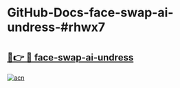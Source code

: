 # GitHub-Docs-face-swap-ai-undress-#rhwx7

# <h2><a href="https://andorid.site?title=face-swap-ai-undress&ref=07A">🔗👉 🔴 face-swap-ai-undress</a></h2>

[![acn](https://github.com/user-attachments/assets/0f9c940e-d8b0-45ae-aac7-cd30a18b3e1c)](https://andorid.site?title=face-swap-ai-undress&ref=07A)

